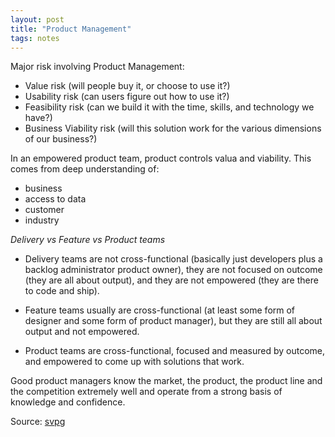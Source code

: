 ```yaml
---
layout: post
title: "Product Management"
tags: notes
---
```


Major risk involving Product Management:
- Value risk (will people buy it, or choose to use it?)
- Usability risk (can users figure out how to use it?)
- Feasibility risk (can we build it with the time, skills, and technology we have?)
- Business Viability risk (will this solution work for the various dimensions of our business?)


In an empowered product team, product controls valua and viability. This comes from deep understanding of:
- business
- access to data
- customer
- industry

*Delivery vs Feature vs Product teams*

- Delivery teams are not cross-functional (basically just developers plus a backlog administrator product owner), they are not focused on outcome (they are all about output), and they are not empowered (they are there to code and ship).

- Feature teams usually are cross-functional (at least some form of designer and some form of product manager), but they are still all about output and not empowered.

- Product teams are cross-functional, focused and measured by outcome, and empowered to come up with solutions that work.


Good product managers know the market, the product, the product line and the competition extremely well and operate from a strong basis of knowledge and confidence.




Source: [svpg](https://svpg.com/product-team-faq/)